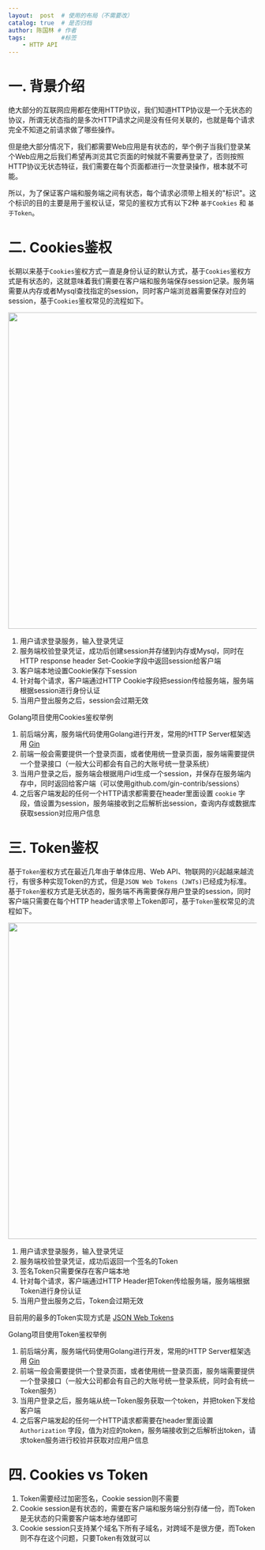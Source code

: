 ```yaml
---
layout:  post  # 使用的布局（不需要改）
catalog: true  # 是否归档
author: 陈国林 # 作者
tags:          #标签
    - HTTP API
---
```


# 一. 背景介绍
绝大部分的互联网应用都在使用HTTP协议，我们知道HTTP协议是一个无状态的协议，所谓无状态指的是多次HTTP请求之间是没有任何关联的，也就是每个请求完全不知道之前请求做了哪些操作。

但是绝大部分情况下，我们都需要Web应用是有状态的，举个例子当我们登录某个Web应用之后我们希望再浏览其它页面的时候就不需要再登录了，否则按照HTTP协议无状态特征，我们需要在每个页面都进行一次登录操作，根本就不可能。

所以，为了保证客户端和服务端之间有状态，每个请求必须带上相关的"标识"。这个标识的目的主要是用于鉴权认证，常见的鉴权方式有以下2种 `基于Cookies` 和 `基于Token`。

# 二. Cookies鉴权
长期以来基于`Cookies`鉴权方式一直是身份认证的默认方式，基于`Cookies`鉴权方式是有状态的，这就意味着我们需要在客户端和服务端保存session记录。服务端需要从内存或者Mysql查找指定的session，同时客户端浏览器需要保存对应的session，基于`Cookies`鉴权常见的流程如下。

<img src="https://github.com/chenguolin/chenguolin.github.io/blob/master/data/image/http-api-cookie-auth.png?raw=true" width="640" />

1. 用户请求登录服务，输入登录凭证
2. 服务端校验登录凭证，成功后创建session并存储到内存或Mysql，同时在HTTP response header Set-Cookie字段中返回session给客户端
3. 客户端本地设置Cookie保存下session
4. 针对每个请求，客户端通过HTTP Cookie字段把session传给服务端，服务端根据session进行身份认证
5. 当用户登出服务之后，session会过期无效

Golang项目使用Cookies鉴权举例
1. 前后端分离，服务端代码使用Golang进行开发，常用的HTTP Server框架选用 [Gin](https://github.com/gin-gonic/gin)
2. 前端一般会需要提供一个登录页面，或者使用统一登录页面，服务端需要提供一个登录接口（一般大公司都会有自己的大账号统一登录系统）
3. 当用户登录之后，服务端会根据用户id生成一个session，并保存在服务端内存中，同时返回给客户端（可以使用github.com/gin-contrib/sessions）
4. 之后客户端发起的任何一个HTTP请求都需要在header里面设置 `cookie` 字段，值设置为session，服务端接收到之后解析出session，查询内存或数据库获取session对应用户信息

# 三. Token鉴权
基于`Token`鉴权方式在最近几年由于单体应用、Web API、物联网的兴起越来越流行，有很多种实现Token的方式，但是`JSON Web Tokens (JWTs)`已经成为标准。基于`Token`鉴权方式是无状态的，服务端不再需要保存用户登录的session，同时客户端只需要在每个HTTP header请求带上Token即可，基于`Token`鉴权常见的流程如下。

<img src="https://github.com/chenguolin/chenguolin.github.io/blob/master/data/image/http-api-token-auth.png?raw=true" width="640" />

1. 用户请求登录服务，输入登录凭证
2. 服务端校验登录凭证，成功后返回一个签名的Token
3. 签名Token只需要保存在客户端本地
4. 针对每个请求，客户端通过HTTP Header把Token传给服务端，服务端根据Token进行身份认证
5. 当用户登出服务之后，Token会过期无效

目前用的最多的Token实现方式是 [JSON Web Tokens](https://jwt.io/introduction/)

Golang项目使用Token鉴权举例
1. 前后端分离，服务端代码使用Golang进行开发，常用的HTTP Server框架选用 [Gin](https://github.com/gin-gonic/gin)
2. 前端一般会需要提供一个登录页面，或者使用统一登录页面，服务端需要提供一个登录接口（一般大公司都会有自己的大账号统一登录系统，同时会有统一Token服务）
3. 当用户登录之后，服务端从统一Token服务获取一个token，并把token下发给客户端
4. 之后客户端发起的任何一个HTTP请求都需要在header里面设置 `Authorization` 字段，值为对应的token，服务端接收到之后解析出token，请求token服务进行校验并获取对应用户信息

# 四. Cookies vs Token
1. Token需要经过加密签名，Cookie session则不需要
2. Cookie session是有状态的，需要在客户端和服务端分别存储一份，而Token是无状态的只需要客户端本地存储即可
3. Cookie session只支持某个域名下所有子域名，对跨域不是很方便，而Token则不存在这个问题，只要Token有效就可以


